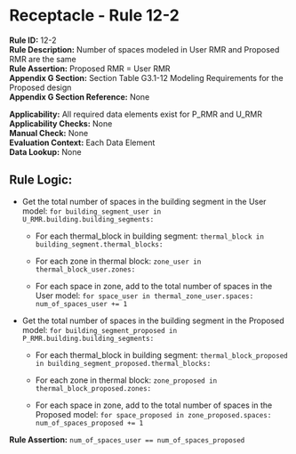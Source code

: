 
# Receptacle - Rule 12-2

**Rule ID:** 12-2  
**Rule Description:** Number of spaces modeled in User RMR and Proposed RMR are the same  
**Rule Assertion:** Proposed RMR = User RMR  
**Appendix G Section:** Section Table G3.1-12 Modeling Requirements for the Proposed design  
**Appendix G Section Reference:** None  

**Applicability:** All required data elements exist for P_RMR and U_RMR  
**Applicability Checks:** None  
**Manual Check:** None  
**Evaluation Context:** Each Data Element  
**Data Lookup:** None  

## Rule Logic:  

- Get the total number of spaces in the building segment in the User model: ```for building_segment_user in U_RMR.building.building_segments:```  

  - For each thermal_block in building segment: ```thermal_block in building_segment.thermal_blocks:```

  - For each zone in thermal block: ```zone_user in thermal_block_user.zones:```

  - For each space in zone, add to the total number of spaces in the User model: ```for space_user in thermal_zone_user.spaces: num_of_spaces_user += 1```  

- Get the total number of spaces in the building segment in the Proposed model: ```for building_segment_proposed in P_RMR.building.building_segments:```  

  - For each thermal_block in building segment: ```thermal_block_proposed in building_segment_proposed.thermal_blocks:```

  - For each zone in thermal block: ```zone_proposed in thermal_block_proposed.zones:```

  - For each space in zone, add to the total number of spaces in the Proposed model: ```for space_proposed in zone_proposed.spaces: num_of_spaces_proposed += 1```  

**Rule Assertion:** ```num_of_spaces_user == num_of_spaces_proposed```  
